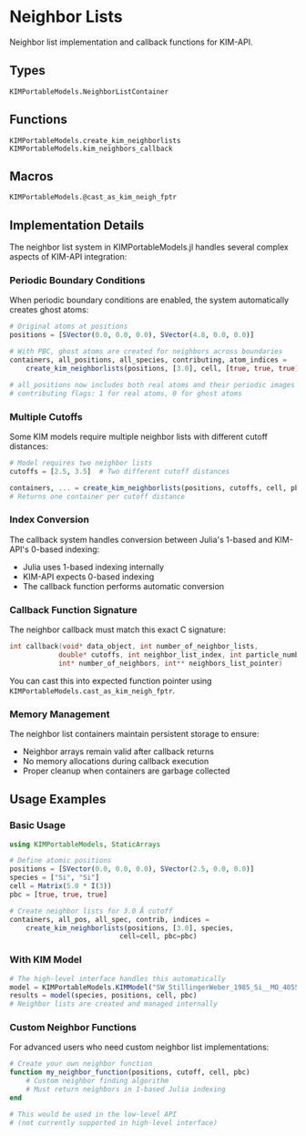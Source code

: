 # Neighbor Lists

Neighbor list implementation and callback functions for KIM-API.

## Types

```@docs
KIMPortableModels.NeighborListContainer
```

## Functions

```@docs
KIMPortableModels.create_kim_neighborlists
KIMPortableModels.kim_neighbors_callback
```

## Macros

```@docs
KIMPortableModels.@cast_as_kim_neigh_fptr
```

## Implementation Details

The neighbor list system in KIMPortableModels.jl handles several complex aspects of KIM-API integration:

### Periodic Boundary Conditions

When periodic boundary conditions are enabled, the system automatically creates ghost atoms:

```julia
# Original atoms at positions
positions = [SVector(0.0, 0.0, 0.0), SVector(4.8, 0.0, 0.0)]

# With PBC, ghost atoms are created for neighbors across boundaries
containers, all_positions, all_species, contributing, atom_indices = 
    create_kim_neighborlists(positions, [3.0], cell, [true, true, true])

# all_positions now includes both real atoms and their periodic images
# contributing flags: 1 for real atoms, 0 for ghost atoms
```

### Multiple Cutoffs

Some KIM models require multiple neighbor lists with different cutoff distances:

```julia
# Model requires two neighbor lists
cutoffs = [2.5, 3.5]  # Two different cutoff distances

containers, ... = create_kim_neighborlists(positions, cutoffs, cell, pbc)
# Returns one container per cutoff distance
```

### Index Conversion

The callback system handles conversion between Julia's 1-based and KIM-API's 0-based indexing:

- Julia uses 1-based indexing internally
- KIM-API expects 0-based indexing
- The callback function performs automatic conversion

### Callback Function Signature

The neighbor callback must match this exact C signature:

```c
int callback(void* data_object, int number_of_neighbor_lists, 
            double* cutoffs, int neighbor_list_index, int particle_number,
            int* number_of_neighbors, int** neighbors_list_pointer)
```

You can cast this into expected function pointer using `KIMPortableModels.cast_as_kim_neigh_fptr`.

### Memory Management

The neighbor list containers maintain persistent storage to ensure:

- Neighbor arrays remain valid after callback returns
- No memory allocations during callback execution
- Proper cleanup when containers are garbage collected

## Usage Examples

### Basic Usage

```julia
using KIMPortableModels, StaticArrays

# Define atomic positions
positions = [SVector(0.0, 0.0, 0.0), SVector(2.5, 0.0, 0.0)]
species = ["Si", "Si"]
cell = Matrix(5.0 * I(3))
pbc = [true, true, true]

# Create neighbor lists for 3.0 Å cutoff
containers, all_pos, all_spec, contrib, indices = 
    create_kim_neighborlists(positions, [3.0], species, 
                           cell=cell, pbc=pbc)
```

### With KIM Model

```julia
# The high-level interface handles this automatically
model = KIMPortableModels.KIMModel("SW_StillingerWeber_1985_Si__MO_405512056662_006")
results = model(species, positions, cell, pbc)
# Neighbor lists are created and managed internally
```

### Custom Neighbor Functions

For advanced users who need custom neighbor list implementations:

```julia
# Create your own neighbor function
function my_neighbor_function(positions, cutoff, cell, pbc)
    # Custom neighbor finding algorithm
    # Must return neighbors in 1-based Julia indexing
end

# This would be used in the low-level API
# (not currently supported in high-level interface)
```
